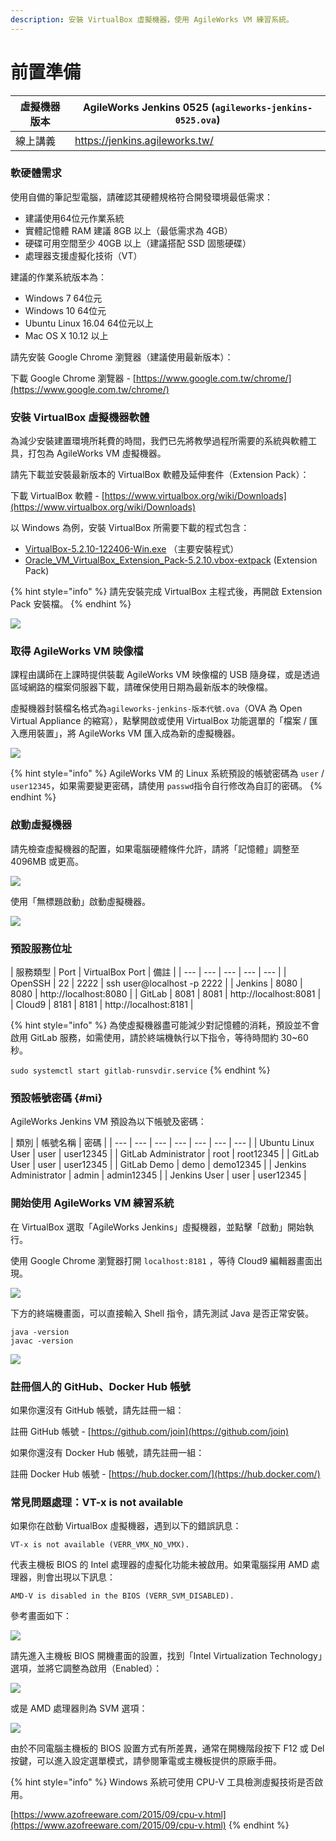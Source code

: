 ```yaml
---
description: 安裝 VirtualBox 虛擬機器，使用 AgileWorks VM 練習系統。
---
```


# 前置準備

| 虛擬機器版本 | **AgileWorks Jenkins 0525** \(`agileworks-jenkins-0525.ova`\) |
| --- | --- |
| 線上講義 | https://jenkins.agileworks.tw/ |

### 軟硬體需求

使用自備的筆記型電腦，請確認其硬體規格符合開發環境最低需求：

* 建議使用64位元作業系統
* 實體記憶體 RAM 建議 8GB 以上（最低需求為 4GB）
* 硬碟可用空間至少 40GB 以上（建議搭配 SSD 固態硬碟）
* 處理器支援虛擬化技術（VT）

建議的作業系統版本為：

* Windows 7 64位元
* Windows 10 64位元
* Ubuntu Linux 16.04 64位元以上
* Mac OS X 10.12 以上

請先安裝 Google Chrome 瀏覽器（建議使用最新版本）：

下載 Google Chrome 瀏覽器 - [https://www.google.com.tw/chrome/](https://www.google.com.tw/chrome/)

### 安裝 VirtualBox 虛擬機器軟體

為減少安裝建置環境所耗費的時間，我們已先將教學過程所需要的系統與軟體工具，打包為 AgileWorks VM 虛擬機器。

請先下載並安裝最新版本的 VirtualBox 軟體及延伸套件（Extension Pack）：

下載 VirtualBox 軟體 - [https://www.virtualbox.org/wiki/Downloads](https://www.virtualbox.org/wiki/Downloads)

以 Windows 為例，安裝 VirtualBox 所需要下載的程式包含：

* [VirtualBox-5.2.10-122406-Win.exe](https://download.virtualbox.org/virtualbox/5.2.10/VirtualBox-5.2.10-122406-Win.exe) （主要安裝程式）
* [Oracle\_VM\_VirtualBox\_Extension\_Pack-5.2.10.vbox-extpack](https://download.virtualbox.org/virtualbox/5.2.10/Oracle_VM_VirtualBox_Extension_Pack-5.2.10.vbox-extpack) \(Extension Pack\)

{% hint style="info" %}
請先安裝完成 VirtualBox 主程式後，再開啟 Extension Pack 安裝檔。
{% endhint %}

![](.gitbook/assets/image%20%2838%29.png)

### 取得 AgileWorks VM 映像檔

課程由講師在上課時提供裝載 AgileWorks VM 映像檔的 USB 隨身碟，或是透過區域網路的檔案伺服器下載，請確保使用日期為最新版本的映像檔。

虛擬機器封裝檔名格式為`agileworks-jenkins-版本代號.ova`（OVA 為 Open Virtual Appliance 的縮寫），點擊開啟或使用 VirtualBox 功能選單的「檔案 / 匯入應用裝置」，將 AgileWorks VM 匯入成為新的虛擬機器。

![](.gitbook/assets/image%20%28110%29.png)

{% hint style="info" %}
AgileWorks VM 的 Linux 系統預設的帳號密碼為 `user` / `user12345`，如果需要變更密碼，請使用 `passwd`指令自行修改為自訂的密碼。
{% endhint %}

### 啟動虛擬機器

請先檢查虛擬機器的配置，如果電腦硬體條件允許，請將「記憶體」調整至 4096MB 或更高。

![](.gitbook/assets/image%20%2865%29.png)

使用「無標題啟動」啟動虛擬機器。

![](.gitbook/assets/image%20%2890%29.png)

### 預設服務位址

| 服務類型 | Port | VirtualBox Port | 備註 |
| --- | --- | --- | --- | --- |
| OpenSSH | 22 | 2222 | ssh user@localhost -p 2222 |
| Jenkins | 8080 | 8080 | http://localhost:8080 |
| GitLab | 8081 | 8081 | http://localhost:8081 |
| Cloud9 | 8181 | 8181 | http://localhost:8181 |

{% hint style="info" %}
為使虛擬機器盡可能減少對記憶體的消耗，預設並不會啟用 GitLab 服務，如需使用，請於終端機執行以下指令，等待時間約 30~60 秒。

`sudo systemctl start gitlab-runsvdir.service`
{% endhint %}

### 預設帳號密碼 {#mi}

AgileWorks Jenkins VM 預設為以下帳號及密碼：

| 類別 | 帳號名稱 | 密碼 |
| --- | --- | --- | --- | --- | --- | --- |
| Ubuntu Linux User | user | user12345 |
| GitLab Administrator | root | root12345 |
| GitLab User | user | user12345 |
| GitLab Demo | demo | demo12345 |
| Jenkins Administrator | admin | admin12345 |
| Jenkins User | user | user12345 |

### 開始使用 AgileWorks VM 練習系統

在 VirtualBox 選取「AgileWorks Jenkins」虛擬機器，並點擊「啟動」開始執行。

使用 Google Chrome 瀏覽器打開 `localhost:8181` ，等待 Cloud9 編輯器畫面出現。

![](.gitbook/assets/image%20%2893%29.png)

下方的終端機畫面，可以直接輸入 Shell 指令，請先測試 Java 是否正常安裝。

```text
java -version
javac -version
```

![](.gitbook/assets/image%20%28105%29.png)

### 註冊個人的 GitHub、Docker Hub 帳號

如果你還沒有 GitHub 帳號，請先註冊一組：

註冊 GitHub 帳號 - [https://github.com/join](https://github.com/join)

如果你還沒有 Docker Hub 帳號，請先註冊一組：

註冊 Docker Hub 帳號 - [https://hub.docker.com/](https://hub.docker.com/)

### 常見問題處理：VT-x is not available

如果你在啟動 VirtualBox 虛擬機器，遇到以下的錯誤訊息：

```text
VT-x is not available (VERR_VMX_NO_VMX).
```

代表主機板 BIOS 的 Intel 處理器的虛擬化功能未被啟用。如果電腦採用 AMD 處理器，則會出現以下訊息：

```text
AMD-V is disabled in the BIOS (VERR_SVM_DISABLED).
```

參考畫面如下：

![](.gitbook/assets/image%20%282%29.png)

請先進入主機板 BIOS 開機畫面的設置，找到「Intel Virtualization Technology」選項，並將它調整為啟用（Enabled）：

![](.gitbook/assets/image%20%2848%29.png)

或是 AMD 處理器則為 SVM 選項：

![](.gitbook/assets/image%20%2813%29.png)

由於不同電腦主機板的 BIOS 設置方式有所差異，通常在開機階段按下 F12 或 Del 按鍵，可以進入設定選單模式，請參閱筆電或主機板提供的原廠手冊。

{% hint style="info" %}
Windows 系統可使用 CPU-V 工具檢測虛擬技術是否啟用。

[https://www.azofreeware.com/2015/09/cpu-v.html](https://www.azofreeware.com/2015/09/cpu-v.html)
{% endhint %}

